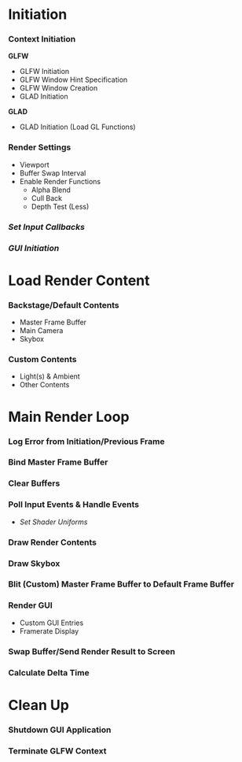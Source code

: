 # Initiation

### Context Initiation

**GLFW**

- GLFW Initiation
- GLFW Window Hint Specification
- GLFW Window Creation
- GLAD Initiation

**GLAD**

- GLAD Initiation (Load GL Functions)

### Render Settings

- Viewport
- Buffer Swap Interval
- Enable Render Functions
  - Alpha Blend
  - Cull Back
  - Depth Test (Less)

### _Set Input Callbacks_

### _GUI Initiation_

# Load Render Content

### Backstage/Default Contents

- Master Frame Buffer
- Main Camera
- Skybox

### Custom Contents

- Light(s) & Ambient
- Other Contents

# Main Render Loop

### Log Error from Initiation/Previous Frame

### Bind Master Frame Buffer

### Clear Buffers

### Poll Input Events & Handle Events

- _Set Shader Uniforms_

### Draw Render Contents

### Draw Skybox

### Blit (Custom) Master Frame Buffer to Default Frame Buffer

### Render GUI

- Custom GUI Entries
- Framerate Display

### Swap Buffer/Send Render Result to Screen

### Calculate Delta Time

# Clean Up

### Shutdown GUI Application

### Terminate GLFW Context
